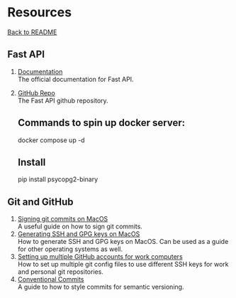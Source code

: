 # Resources

[Back to README](../README.md)

## Fast API

1. [Documentation](https://fastapi.tiangolo.com/)\
   The official documentation for Fast API.
2. [GitHub Repo](https://github.com/tiangolo/fastapi)\
   The Fast API github repository.

   ## Commands to spin up docker server:
   docker compose up -d 

   ## Install 

   pip install psycopg2-binary

## Git and GitHub

1. [Signing git commits on MacOS](https://samuelsson.dev/sign-git-commits-on-github-with-gpg-in-macos/)\
   A useful guide on how to sign git commits.
2. [Generating SSH and GPG keys on MacOS](https://devqa.io/install-git-mac-generate-ssh-keys/)\
   How to generate SSH and GPG keys on MacOS. Can be used as a guide for other operating systems as well.
3. [Setting up multiple GitHub accounts for work computers](https://blog.gitguardian.com/8-easy-steps-to-set-up-multiple-git-accounts/)\
   How to set up multiple git config files to use different SSH keys for work and personal git repositories.
4. [Conventional Commits](https://www.conventionalcommits.org/en/v1.0.0/)\
   A guide to how to style commits for semantic versioning.
